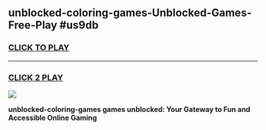 
## unblocked-coloring-games-Unblocked-Games-Free-Play #us9db
<h3>
<a href="https://us.freeplayer.one?title=unblocked-coloring-games&ref=9M">CLICK TO PLAY</a></h3>
<hr>

<h3>
<a href="https://us.freeplayer.one?title=unblocked-coloring-games&ref=9M">CLICK 2 PLAY</a>
  
</h3>

<a href="https://us.freeplayer.one?title=unblocked-coloring-games&ref=9M"><img src="https://clearcache.store/games.png"></a>


**unblocked-coloring-games games unblocked: Your Gateway to Fun and Accessible Online Gaming**
